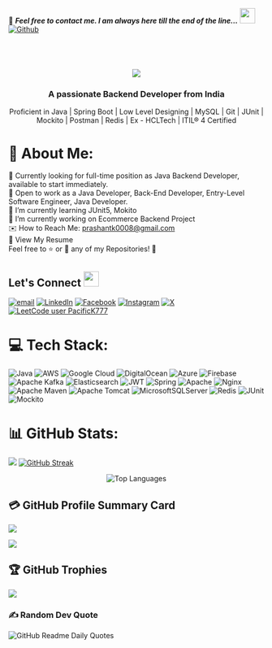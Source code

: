 📝 ***Feel free to contact me. I am always here till the end of the line...*** <img src="https://media.giphy.com/media/WUlplcMpOCEmTGBtBW/giphy.gif" width="30">  
[![Github](https://img.shields.io/github/followers/PacificK777?label=Follow%20Me&color=%2336BCF7&style=flat-square)](https://github.com/pacifick777)

<br>

<h1 align="center">
    <img src="https://readme-typing-svg.herokuapp.com/?font=Righteous&size=35&center=true&vCenter=true&width=500&height=70&duration=4000&lines=Hi+There+!+👋;+I'm+Prashant+Kumar+!;" />
</h1>
<h3 align="center">A passionate Backend Developer from India</h3>
<p align='center'> Proficient in Java | Spring Boot | Low Level Designing | MySQL | Git | JUnit | Mockito | Postman | Redis | Ex - HCLTech | ITIL® 4 Certified</p>

# 💫 About Me:
👀 Currently looking for full-time position as Java Backend Developer, available to start immediately.<br>
🤝 Open to work as a Java Developer, Back-End Developer, Entry-Level Software Engineer, Java Developer.<br>
🌱 I’m currently learning JUnit5, Mokito <br>
🔭 I’m currently working on Ecommerce Backend Project<br>
✉️ How to Reach Me: [prashantk0008@gmail.com](mailto:prashantk0008@gmail.com)<br>
<a href="RESUME.pdf" target="_blank" style="text-decoration: none;">📄 View My Resume</a><br>
Feel free to ⭐ or 🍴 any of my Repositories! 🚀

## <h2 align="left"> Let's Connect <img src="https://media.giphy.com/media/jOz35yxbuhvVQDKrce/giphy.gif" height="30px" width="30px"></h2>
[![email](https://img.shields.io/badge/Email-%23006AFF.svg?logo=gmail&logoColor=white)](mailto:asfd)
[![LinkedIn](https://img.shields.io/badge/LinkedIn-%23006AFF.svg?logo=linkedin&logoColor=white)](https://linkedin.com/in/fas)
[![Facebook](https://img.shields.io/badge/Facebook-%23006AFF.svg?logo=Facebook&logoColor=white)](https://facebook.com/fdsa)
[![Instagram](https://img.shields.io/badge/Instagram-%23006AFF.svg?logo=Instagram&logoColor=white)](https://instagram.com/fasd)
[![X](https://img.shields.io/badge/X-%23006AFF.svg?logo=X&logoColor=white)](https://x.com/fsda)
[![LeetCode user PacificK777](https://img.shields.io/badge/dynamic/json?style=flat&labelColor=black&color=%23ffa116&label=Solved&query=solvedOverTotal&url=https%3A%2F%2Fleetcode-badge.vercel.app%2Fapi%2Fusers%2FPacificK777&logo=leetcode&logoColor=yellow)](https://leetcode.com/PacificK777/)

# 💻 Tech Stack:
![Java](https://img.shields.io/badge/java-%2325474C.svg?style=flat-square&logo=openjdk&logoColor=white)
![AWS](https://img.shields.io/badge/AWS-%2325474C.svg?style=flat-square&logo=amazon-aws&logoColor=white)
![Google Cloud](https://img.shields.io/badge/GoogleCloud-%2325474C.svg?style=flat-square&logo=google-cloud&logoColor=white)
![DigitalOcean](https://img.shields.io/badge/DigitalOcean-%2325474C.svg?style=flat-square&logo=digitalOcean&logoColor=white)
![Azure](https://img.shields.io/badge/azure-%2325474C.svg?style=flat-square&logo=microsoftazure&logoColor=white)
![Firebase](https://img.shields.io/badge/firebase-%2325474C.svg?style=flat-square&logo=firebase&logoColor=white)
![Apache Kafka](https://img.shields.io/badge/Apache%20Kafka-%2325474C.svg?style=flat-square&logo=apachekafka&logoColor=white)
![Elasticsearch](https://img.shields.io/badge/elasticsearch-%2325474C.svg?style=flat-square&logo=elasticsearch&logoColor=white)
![JWT](https://img.shields.io/badge/JWT-%2325474C.svg?style=flat-square&logo=JSON%20web%20tokens&logoColor=white)
![Spring](https://img.shields.io/badge/spring-%2325474C.svg?style=flat-square&logo=spring&logoColor=white)
![Apache](https://img.shields.io/badge/apache-%2325474C.svg?style=flat-square&logo=apache&logoColor=white)
![Nginx](https://img.shields.io/badge/nginx-%2325474C.svg?style=flat-square&logo=nginx&logoColor=white)
![Apache Maven](https://img.shields.io/badge/Apache%20Maven-%2325474C.svg?style=flat-square&logo=Apache%20Maven&logoColor=white)
![Apache Tomcat](https://img.shields.io/badge/apache%20tomcat-%2325474C.svg?style=flat-square&logo=apache-tomcat&logoColor=white)
![MicrosoftSQLServer](https://img.shields.io/badge/Microsoft%20SQL%20Server-%2325474C.svg?style=flat-square&logo=microsoft%20sql%20server&logoColor=white)
![Redis](https://img.shields.io/badge/redis-%2325474C.svg?style=flat-square&logo=redis&logoColor=white)
![JUnit](https://img.shields.io/badge/JUnit-%2325474C.svg?style=flat-square&logo=junit5&logoColor=white)
![Mockito](https://img.shields.io/badge/Mockito-%2325474C.svg?style=flat-square&logo=mockito&logoColor=white)


# 📊 GitHub Stats:
![](https://github-readme-stats.vercel.app/api?username=PacificK777&theme=transparent&hide_border=true&include_all_commits=false&count_private=false&bg_color=00000000)
[![GitHub Streak](https://streak-stats.demolab.com?user=PacificK777&theme=transparent&hide_border=true)](https://git.io/streak-stats)

<p align="center">
  <img src="https://github-readme-stats.vercel.app/api/top-langs/?username=PacificK777&theme=transparent&hide_border=true&include_all_commits=false&count_private=false&layout=compact&bg_color=00000000" alt="Top Languages">
</p>


## 💳 GitHub Profile Summary Card
<p align="left">
  <img src="https://github-profile-summary-cards.vercel.app/api/cards/profile-details?username=PacificK777&theme=transparent"/>
</p>

![](https://komarev.com/ghpvc/?username=PacificK777&style=flat-square)

## 🏆 GitHub Trophies
![](https://github-profile-trophy.vercel.app/?username=PacificK777&theme=algolia&no-frame=true&margin-w=2&margin-h=2)


### ✍️ Random Dev Quote
![GitHub Readme Daily Quotes](https://readme-daily-quotes.vercel.app/api?category=programming&theme=transparent&border_width=0)
